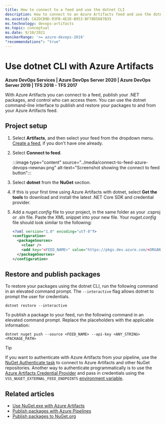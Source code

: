 ```yaml
---
title: How to connect to a feed and use the dotnet CLI
description: How to connect to an Azure Artifacts feed and use the dotnet CLI to publish and restore NuGet packages.
ms.assetid: CA2DCB9D-93FB-4E2D-B953-BF78D5687B35
ms.technology: devops-artifacts
ms.topic: conceptual
ms.date: 9/10/2021
monikerRange: '>= azure-devops-2019'
"recommendations": "true"
---
```


# Use dotnet CLI with Azure Artifacts

**Azure DevOps Services | Azure DevOps Server 2020 | Azure DevOps Server 2019 | TFS 2018 - TFS 2017**

With Azure Artifacts you can connect to a feed, publish your .NET packages, and control who can access them. You can use the dotnet command-line interface to publish and restore your packages to and from your Azure Artifacts feed.

## Project setup

1. Select **Artifacts**, and then select your feed from the dropdown menu. [Create a feed](../get-started-nuget.md#create-a-feed), if you don't have one already. 

1. Select **Connect to feed**.

    :::image type="content" source="../media/connect-to-feed-azure-devops-newnav.png" alt-text="Screenshot showing the connect to feed button":::

1. Select **dotnet** from the **NuGet** section.

1. If this is your first time using Azure Artifacts with dotnet, select **Get the tools** to download and install the latest .NET Core SDK and credential provider.

1. Add a *nuget.config* file to your project, in the same folder as your .csproj or .sln file. Paste the XML snippet into your new file. Your *nuget.config* file should look similar to the following:

    ```xml
    <?xml version="1.0" encoding="utf-8"?>
    <configuration>
      <packageSources>
        <clear />
        <add key="<FEED_NAME>" value="https://pkgs.dev.azure.com/<ORGANIZATION_NAME>/_packaging/<FEED_NAME>/nuget/v3/index.json" />
      </packageSources>
    </configuration>
    ```

## Restore and publish packages

To restore your packages using the dotnet CLI, run the following command in an elevated command prompt. The `--interactive` flag allows dotnet to prompt the user for credentials.

```Command
dotnet restore --interactive
```

To publish a package to your feed, run the following command in an elevated command prompt. Replace the placeholders with the applicable information:

```Command
dotnet nuget push --source <FEED_NAME> --api-key <ANY_STRING> <PACKAGE_PATH>
``` 

> [!TIP]
> If you want to authenticate with Azure Artifacts from your pipeline, use the [NuGet Authenticate task](../../pipelines/tasks/package/nuget-authenticate.md) to connect to Azure Artifacts and other NuGet repositories. Another way to authenticate programmatically is to use the [Azure Artifacts Credential Provider](https://github.com/Microsoft/artifacts-credprovider) and pass in credentials using the `VSS_NUGET_EXTERNAL_FEED_ENDPOINTS` [environment variable](https://github.com/Microsoft/artifacts-credprovider/blob/master/README.md#environment-variables).

## Related articles

- [Use NuGet.exe with Azure Artifacts](./nuget-exe.md)
- [Publish packages with Azure Pipelines](../../pipelines/artifacts/nuget.md)
- [Publish packages to NuGet.org](./publish-to-nuget-org.md)
